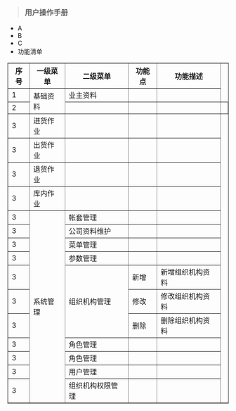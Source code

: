 > ### 用户操作手册

* A
* B
* C
* 功能清单
<table border="1">
<tr>
<th>序号</th>
<th>一级菜单</th>
<th>二级菜单</th>
<th>功能点</th>
<th>功能描述</th>
</tr>
<tr>
<td>1</td>
<td rowspan="2">基础资料</td>
<td>业主资料</td>
<td></td>
<td></td>
</tr>
<tr>
<td>2</td>
<td></td>
<td></td>
<td></td>
<td></td>
</tr>
<tr>
<td>3</td>
<td>进货作业</td>
<td></td>
<td></td>
<td></td>
</tr>
<td>3</td>
<td>出货作业</td>
<td></td>
<td></td>
<td></td>
</tr>
<tr>
<td>3</td>
<td>退货作业</td>
<td></td>
<td></td>
<td></td>
</tr>
<tr>
<td>3</td>
<td>库内作业</td>
<td></td>
<td></td>
<td></td>
</tr>
<tr>
<td>3</td>
<td rowspan="11">系统管理</td>
<td>帐套管理</td>
<td></td>
<td></td>
</tr>
<tr>
<td>3</td>
<td>公司资料维护</td>
<td></td>
<td></td>
</tr>
<tr>
<td>3</td>
<td>菜单管理</td>
<td></td>
<td></td>
</tr>
<tr>
<td>3</td>
<td>参数管理</td>
<td></td>
<td></td>
</tr>
<tr>
<td>3</td>
<td rowspan="3">组织机构管理</td>
<td>新增</td>
<td>新增组织机构资料</td>
</tr>
<tr>
<td>3</td>
<td>修改</td>
<td>修改组织机构资料</td>
</tr>
<tr>
<td>3</td>
<td>删除</td>
<td>删除组织机构资料</td>
</tr>
<tr>
<td>3</td>
<td>角色管理</td>
<td></td>
<td></td>
</tr>
<tr>
<td>3</td>
<td>角色管理</td>
<td></td>
<td></td>
</tr>
<tr>
<td>3</td>
<td>用户管理</td>
<td></td>
<td></td>
</tr>
<tr>
<td>3</td>
<td>组织机构权限管理</td>
<td></td>
<td></td>
</tr>
</table>